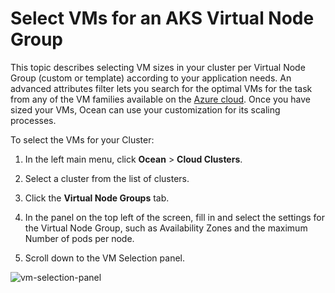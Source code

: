 
#  Select VMs for an AKS Virtual Node Group


This topic describes selecting VM sizes in your cluster per Virtual Node Group (custom or template) according to your application needs. An advanced attributes filter lets you search for the optimal VMs for the task from any of the VM families available on the [Azure cloud](https://learn.microsoft.com/en-us/azure/virtual-machines/sizes/overview?tabs=breakdownseries%2Cgeneralsizelist%2Ccomputesizelist%2Cmemorysizelist%2Cstoragesizelist%2Cgpusizelist%2Cfpgasizelist%2Chpcsizelist). Once you have sized your VMs, Ocean can use your customization for its scaling processes.

To select the VMs for your Cluster:

1. In the left main menu, click **Ocean** > **Cloud Clusters**.

2. Select a cluster from the list of clusters.

3. Click the  **Virtual Node Groups** tab.

4. In the panel on the top left of the screen, fill in and select the settings for the Virtual Node Group, such as Availability Zones and the maximum Number of pods per node.

5. Scroll down to the VM Selection panel.

![vm-selection-panel](https://github.com/spotinst/help/assets/159915991/ea743bc6-0a06-4fa9-a958-7b4410bc7bd3)
